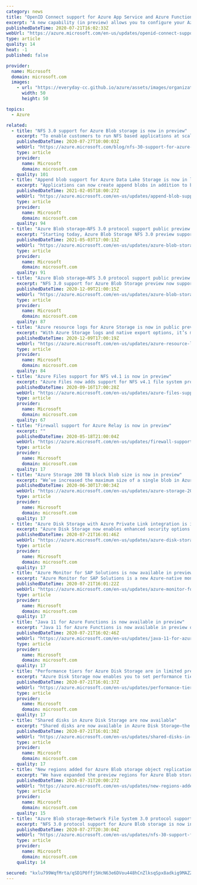 ```yaml
---
category: news
title: "OpenID Connect support for Azure App Service and Azure Functions (in preview)"
excerpt: "A new capability (in preview) allows you to configure your Azure App Service and Azure Functions apps for login authentication through any OpenID Connect provider."
publishedDateTime: 2020-07-21T16:02:33Z
webUrl: "https://azure.microsoft.com/en-us/updates/openid-connect-support-for-azure-app-service-and-azure-functions-in-preview/"
type: article
quality: 14
heat: -1
published: false

provider:
  name: Microsoft
  domain: microsoft.com
  images:
    - url: "https://everyday-cc.github.io/azure/assets/images/organizations/microsoft.com-50x50.jpg"
      width: 50
      height: 50

topics:
  - Azure

related:
  - title: "NFS 3.0 support for Azure Blob storage is now in preview"
    excerpt: "To enable customers to run NFS based applications at scale, we are announcing the preview of NFS 3.0 protocol support for Azure Blob storage. "
    publishedDateTime: 2020-07-27T10:00:03Z
    webUrl: "https://azure.microsoft.com/blog/nfs-30-support-for-azure-blob-storage-is-now-in-preview/"
    type: article
    provider:
      name: Microsoft
      domain: microsoft.com
    quality: 101
  - title: "Append blob support for Azure Data Lake Storage is now in limited public preview "
    excerpt: "Applications can now create append blobs in addition to block blobs in Azure Data Lake Storage accounts and append to them using Append Block operations. Applications that need to add information to existing files efficiently and continuously can leverage append blobs.\n\n "
    publishedDateTime: 2021-02-05T18:00:27Z
    webUrl: "https://azure.microsoft.com/en-us/updates/append-blob-support-for-azure-data-lake-storage-preview/"
    type: article
    provider:
      name: Microsoft
      domain: microsoft.com
    quality: 94
  - title: "Azure Blob storage—NFS 3.0 protocol support public preview now expands to all regions "
    excerpt: "Starting today, Azure Blob Storage NFS 3.0 preview supports general purpose v2 (GPV2) storage accounts with standard tier performance in all publicly available regions.  "
    publishedDateTime: 2021-05-03T17:00:13Z
    webUrl: "https://azure.microsoft.com/en-us/updates/azure-blob-storage-nfs-30-protocol-support-public-preview-now-expands-to-all-regions/"
    type: article
    provider:
      name: Microsoft
      domain: microsoft.com
    quality: 91
  - title: "Azure Blob storage—NFS 3.0 protocol support public preview now supports GPV2 storage accounts "
    excerpt: "NFS 3.0 support for Azure Blob Storage preview now supports premium performance tier in all available regions and lower cost standard performance tier in Australia East, Korea Central, and South Central US.    "
    publishedDateTime: 2020-12-09T21:00:15Z
    webUrl: "https://azure.microsoft.com/en-us/updates/azure-blob-storage-nfs-30-protocol-support-public-preview-now-supports-gpv2-storage-accounts/"
    type: article
    provider:
      name: Microsoft
      domain: microsoft.com
    quality: 87
  - title: "Azure resource logs for Azure Storage is now in public preview"
    excerpt: "With Azure Storage logs and native export options, it’s more convenient to troubleshoot issues on requests to your storage account."
    publishedDateTime: 2020-12-09T17:00:19Z
    webUrl: "https://azure.microsoft.com/en-us/updates/azure-resource-logs-for-azure-storage-is-now-in-public-preview/"
    type: article
    provider:
      name: Microsoft
      domain: microsoft.com
    quality: 84
  - title: "Azure Files support for NFS v4.1 is now in preview"
    excerpt: "Azure Files now adds support for NFS v4.1 file system protocol for an easy migration of your Linux-centric workloads."
    publishedDateTime: 2020-09-16T17:00:28Z
    webUrl: "https://azure.microsoft.com/en-us/updates/azure-files-support-for-nfs-v41-is-now-in-preview/"
    type: article
    provider:
      name: Microsoft
      domain: microsoft.com
    quality: 67
  - title: "Firewall support for Azure Relay is now in preview"
    excerpt: ""
    publishedDateTime: 2020-05-18T21:00:04Z
    webUrl: "https://azure.microsoft.com/en-us/updates/firewall-support-for-azure-relay-firewall-is-now-in-preview/"
    type: article
    provider:
      name: Microsoft
      domain: microsoft.com
    quality: 17
  - title: "Azure Storage 200 TB block blob size is now in preview"
    excerpt: "We’ve increased the maximum size of a single blob in Azure Storage from 5 TB to 200 TB, now available in preview. The 200 TB blob size is available for preview in all Azure public regions with hot, cool, and premium tiers. "
    publishedDateTime: 2020-06-30T17:00:34Z
    webUrl: "https://azure.microsoft.com/en-us/updates/azure-storage-200-tb-block-blob-size-is-now-in-preview/"
    type: article
    provider:
      name: Microsoft
      domain: microsoft.com
    quality: 17
  - title: "Azure Disk Storage with Azure Private Link integration is in preview"
    excerpt: "Azure Disk Storage now enables enhanced security options for export and import via integration with Azure Private Link."
    publishedDateTime: 2020-07-21T16:01:46Z
    webUrl: "https://azure.microsoft.com/en-us/updates/azure-disk-storage-with-azure-private-link-integration-is-in-preview/"
    type: article
    provider:
      name: Microsoft
      domain: microsoft.com
    quality: 17
  - title: "Azure Monitor for SAP Solutions is now available in preview"
    excerpt: "Azure Monitor for SAP Solutions is a new Azure-native monitoring product for customers running SAP landscapes on Azure. It’s now available in public preview in US East, US East 2, US West 2, and West Eu regions."
    publishedDateTime: 2020-07-21T16:01:22Z
    webUrl: "https://azure.microsoft.com/en-us/updates/azure-monitor-for-sap-solutions-is-now-available-in-preview/"
    type: article
    provider:
      name: Microsoft
      domain: microsoft.com
    quality: 17
  - title: "Java 11 for Azure Functions is now available in preview"
    excerpt: "Java 11 for Azure Functions is now available in preview on Consumption and Premium plans for Windows and Linux."
    publishedDateTime: 2020-07-21T16:02:46Z
    webUrl: "https://azure.microsoft.com/en-us/updates/java-11-for-azure-functions-is-now-available-in-preview/"
    type: article
    provider:
      name: Microsoft
      domain: microsoft.com
    quality: 17
  - title: "Performance tiers for Azure Disk Storage are in limited preview"
    excerpt: "Azure Disk Storage now enables you to set performance tiers (in limited preview) for a specific duration of time based on workload demand."
    publishedDateTime: 2020-07-21T16:01:37Z
    webUrl: "https://azure.microsoft.com/en-us/updates/performance-tiers-for-azure-disk-storage-are-in-limited-preview/"
    type: article
    provider:
      name: Microsoft
      domain: microsoft.com
    quality: 17
  - title: "Shared disks in Azure Disk Storage are now available"
    excerpt: "Shared disks are now available in Azure Disk Storage—the only shared block storage in the cloud that supports both Windows and Linux-based clustered or high-availability applications."
    publishedDateTime: 2020-07-21T16:01:30Z
    webUrl: "https://azure.microsoft.com/en-us/updates/shared-disks-in-azure-disk-storage-are-now-available/"
    type: article
    provider:
      name: Microsoft
      domain: microsoft.com
    quality: 17
  - title: "New regions added for Azure Blob storage object replication public preview"
    excerpt: "We have expanded the preview regions for Azure Blob storage object replication to include East US 2, Central US. You can start previewing this feature on any existing or new General-purpose (GPv2) storage accounts in those regions."
    publishedDateTime: 2020-07-31T20:00:27Z
    webUrl: "https://azure.microsoft.com/en-us/updates/new-regions-added-for-azure-blob-storage-object-replication-public-preview/"
    type: article
    provider:
      name: Microsoft
      domain: microsoft.com
    quality: 15
  - title: "Azure Blob storage—Network File System 3.0 protocol support is now in preview"
    excerpt: "NFS 3.0 protocol support for Azure Blob storage is now in preview. Azure Blob storage is the only storage platform that supports NFS 3.0 protocol over object storage natively (no gateway or data copying required), with crucial object storage economics."
    publishedDateTime: 2020-07-27T20:30:04Z
    webUrl: "https://azure.microsoft.com/en-us/updates/nfs-30-support-for-azure-blob-storage-is-now-in-preview/"
    type: article
    provider:
      name: Microsoft
      domain: microsoft.com
    quality: 14

secured: "kxlu799WqfMrta/qSD1P0ffj5HcN63e6DVou448hCnZlksqSpx8adkig9MAZZ+nJ1oyNM3HPF8BVWb5gWNkCF3bi/O0+rEEwXseHwoMbfaRrjJUreUTk0pWFZj2MdBmC8urB5UTm2gV1OkaGgEQD9acSA/crNrAjAugqS1PYkc09sPoYpFSGue6kzkfmqnwlUE792WSr+LdtZEawzfB7yTMFDcBn2EwpMM36mdD7lSVGCnaRaEuv/DE41yOazeClmiGTRigy7vPQWhlCpf8zjTiVTPWx8n84j9yoXkFI22bdGodDisZ0NAojL0JCbef9RnMXroFWF3cy/jIGMmyCIA==;+9nuCEccwZuEnTvC4pxHCA=="
---
```


